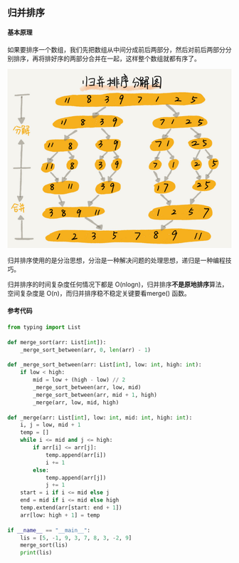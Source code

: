 ## 归并排序

#### 基本原理

如果要排序一个数组，我们先把数组从中间分成前后两部分，然后对前后两部分分别排序，再将排好序的两部分合并在一起，这样整个数组就都有序了。

![归并排序](2019-04-09_14-37-33.png)

归并排序使用的是分治思想，分治是一种解决问题的处理思想，递归是一种编程技巧。

归并排序的时间复杂度任何情况下都是 O(nlogn)，归并排序**不是原地排序**算法，空间复杂度是 O(n)，而归并排序稳不稳定关键要看merge() 函数。



#### 参考代码

```python
from typing import List

def merge_sort(arr: List[int]):
    _merge_sort_between(arr, 0, len(arr) - 1)

def _merge_sort_between(arr: List[int], low: int, high: int):
    if low < high:
        mid = low + (high - low) // 2
        _merge_sort_between(arr, low, mid)
        _merge_sort_between(arr, mid + 1, high)
        _merge(arr, low, mid, high)

def _merge(arr: List[int], low: int, mid: int, high: int):
    i, j = low, mid + 1
    temp = []
    while i <= mid and j <= high:
        if arr[i] <= arr[j]:
            temp.append(arr[i])
            i += 1
        else:
            temp.append(arr[j])
            j += 1
    start = i if i <= mid else j
    end = mid if i <= mid else high
    temp.extend(arr[start: end + 1])
    arr[low: high + 1] = temp

if __name__ == "__main__":
    lis = [5, -1, 9, 3, 7, 8, 3, -2, 9]
    merge_sort(lis)
    print(lis)
```

